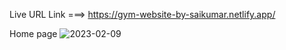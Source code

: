 Live URL Link ===>  https://gym-website-by-saikumar.netlify.app/

Home page
![2023-02-09](https://user-images.githubusercontent.com/94755736/217782283-c73c1a4b-efe6-4096-aacf-c9bc7caa6b64.png)

